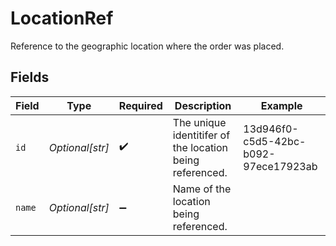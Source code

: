 # LocationRef

Reference to the geographic location where the order was placed.


## Fields

| Field                                                    | Type                                                     | Required                                                 | Description                                              | Example                                                  |
| -------------------------------------------------------- | -------------------------------------------------------- | -------------------------------------------------------- | -------------------------------------------------------- | -------------------------------------------------------- |
| `id`                                                     | *Optional[str]*                                          | :heavy_check_mark:                                       | The unique identitifer of the location being referenced. | 13d946f0-c5d5-42bc-b092-97ece17923ab                     |
| `name`                                                   | *Optional[str]*                                          | :heavy_minus_sign:                                       | Name of the location being referenced.                   |                                                          |